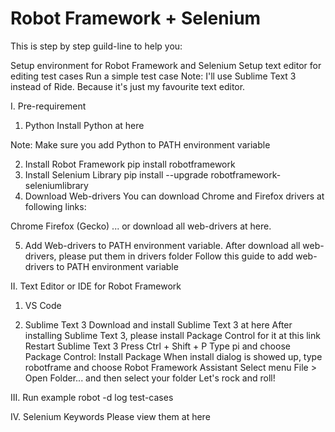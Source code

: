    # Robot Framework + Selenium 

This is step by step guild-line to help you:

Setup environment for Robot Framework and Selenium
Setup text editor for editing test cases
Run a simple test case
Note: I'll use Sublime Text 3 instead of Ride. Because it's just my favourite text editor.

I. Pre-requirement
1. Python
Install Python at here

Note: Make sure you add Python to PATH environment variable

2. Install Robot Framework
pip install robotframework
3. Install Selenium Library
pip install --upgrade robotframework-seleniumlibrary
4. Download Web-drivers
You can download Chrome and Firefox drivers at following links:

Chrome
Firefox (Gecko)
... or download all web-drivers at here.

5. Add Web-drivers to PATH environment variable.
After download all web-drivers, please put them in drivers folder
Follow this guide to add web-drivers to PATH environment variable

II. Text Editor or IDE for Robot Framework
1. VS Code

2. Sublime Text 3
Download and install Sublime Text 3 at here
After installing Sublime Text 3, please install Package Control for it at this link
Restart Sublime Text 3
Press Ctrl + Shift + P
Type pi and choose Package Control: Install Package
When install dialog is showed up, type robotframe and choose Robot Framework Assistant
Select menu File > Open Folder... and then select your folder
Let's rock and roll!

III. Run example
robot -d log test-cases

IV. Selenium Keywords
Please view them at here

